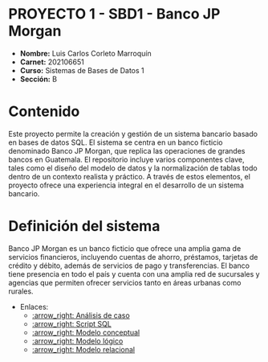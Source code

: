 # PROYECTO 1 - SBD1 - Banco JP Morgan

- **Nombre:** Luis Carlos Corleto Marroquín
- **Carnet:** 202106651
- **Curso:** Sistemas de Bases de Datos 1
- **Sección:** B
# Contenido
Este proyecto permite la creación y gestión de un sistema bancario basado en bases de datos SQL. El sistema se centra en un banco ficticio denominado Banco JP Morgan, que replica las operaciones de grandes bancos en Guatemala. El repositorio incluye varios componentes clave, tales como el diseño del modelo de datos y la normalización de tablas todo dentro de un contexto realista y práctico. A través de estos elementos, el proyecto ofrece una experiencia integral en el desarrollo de un sistema bancario.
# Definición del sistema
Banco JP Morgan es un banco ficticio que ofrece una amplia gama de servicios financieros, incluyendo cuentas de ahorro, préstamos, tarjetas de crédito y débito, además de servicios de pago y transferencias. El banco tiene presencia en todo el país y cuenta con una amplia red de sucursales y agencias que permiten ofrecer servicios tanto en áreas urbanas como rurales.
- Enlaces:
    <ul>
       <li><a href="https://github.com/USAC-LuisCorleto/Proyecto1_SistemaBancario_202106651/blob/main/docs/An%C3%A1lisis%20de%20caso.md" target="_blank">:arrow_right: Análisis de caso</a></li>
    </ul>
    <ul>
       <li><a href="https://github.com/USAC-LuisCorleto/Proyecto1_SistemaBancario_202106651/blob/main/sql/jpmorgan.sql" target="_blank">:arrow_right: Script SQL</a></li>
    </ul>
    <ul>
       <li><a href="https://github.com/USAC-LuisCorleto/Proyecto1_SistemaBancario_202106651/blob/main/docs/images/Modelo%20Conceptual.png" target="_blank">:arrow_right: Modelo conceptual</a></li>
    </ul>
    <ul>
       <li><a href="https://github.com/USAC-LuisCorleto/Proyecto1_SistemaBancario_202106651/blob/main/docs/images/Modelo%20logico.png" target="_blank">:arrow_right: Modelo lógico</a></li>
    </ul>
    <ul>
       <li><a href="https://github.com/USAC-LuisCorleto/Proyecto1_SistemaBancario_202106651/blob/main/docs/images/Modelo%20relacional.png" target="_blank">:arrow_right: Modelo relacional</a></li>
    </ul>
